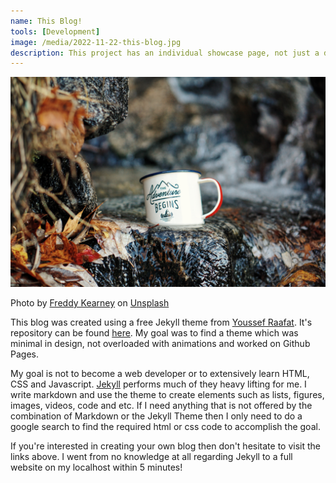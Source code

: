 ```yaml
---
name: This Blog!
tools: [Development]
image: /media/2022-11-22-this-blog.jpg
description: This project has an individual showcase page, not just a direct link to the project site or repo. Now you have more space to describe your awesome project!
---
```


<img src="/media/2022-11-22-this-blog.jpg">

Photo by <a href="https://unsplash.com/@fredasem?utm_source=unsplash&utm_medium=referral&utm_content=creditCopyText">Freddy Kearney</a> on <a href="https://unsplash.com/s/photos/adventure-begins?utm_source=unsplash&utm_medium=referral&utm_content=creditCopyText">Unsplash</a>
  
This blog was created using a free Jekyll theme from [Youssef Raafat](https://github.com/YoussefRaafatNasry). It's repository can be found [here](https://github.com/YoussefRaafatNasry/portfolYOU). My goal was to find a theme which was minimal in design, not overloaded with animations and worked on Github Pages.

My goal is not to become a web developer or to extensively learn HTML, CSS and Javascript. [Jekyll](https://github.com/jekyll/jekyll) performs much of they heavy lifting for me. I write markdown and use the theme to create elements such as lists, figures, images, videos, code and etc. If I need anything that is not offered by the combination of Markdown or the Jekyll Theme then I only need to do a google search to find the required html or css code to accomplish the goal.

If you're interested in creating your own blog then don't hesitate to visit the links above. I went from no knowledge at all regarding Jekyll to a full website on my localhost within 5 minutes!